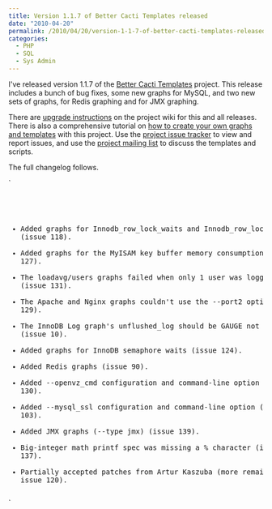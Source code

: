 ```yaml
---
title: Version 1.1.7 of Better Cacti Templates released
date: "2010-04-20"
permalink: /2010/04/20/version-1-1-7-of-better-cacti-templates-released/
categories:
  - PHP
  - SQL
  - Sys Admin
---
```

I've released version 1.1.7 of the [Better Cacti Templates][1] project. This release includes a bunch of bug fixes, some new graphs for MySQL, and two new sets of graphs, for Redis graphing and for JMX graphing.

There are [upgrade instructions][2] on the project wiki for this and all releases. There is also a comprehensive tutorial on [how to create your own graphs and templates][3] with this project. Use the [project issue tracker][4] to view and report issues, and use the [project mailing list][5] to discuss the templates and scripts.

The full changelog follows.

`<pre>
  * Added graphs for Innodb_row_lock_waits and Innodb_row_lock_time (issue 118).
  * Added graphs for the MyISAM key buffer memory consumption (issue 127).
  * The loadavg/users graphs failed when only 1 user was logged in (issue 131).
  * The Apache and Nginx graphs couldn't use the --port2 option (issue 129).
  * The InnoDB Log graph's unflushed_log should be GAUGE not COUNTER (issue 10).
  * Added graphs for InnoDB semaphore waits (issue 124).
  * Added Redis graphs (issue 90).
  * Added --openvz_cmd configuration and command-line option (issue 130).
  * Added --mysql_ssl configuration and command-line option (issue 103).
  * Added JMX graphs (--type jmx) (issue 139).
  * Big-integer math printf spec was missing a % character (issue 137).
  * Partially accepted patches from Artur Kaszuba (more remaining in issue 120).
</pre>`

 [1]: http://code.google.com/p/mysql-cacti-templates/
 [2]: http://code.google.com/p/mysql-cacti-templates/wiki/UpgradingTemplates
 [3]: http://code.google.com/p/mysql-cacti-templates/wiki/CreatingGraphs
 [4]: http://code.google.com/p/mysql-cacti-templates/issues/list
 [5]: http://groups.google.com/group/better-cacti-templates
